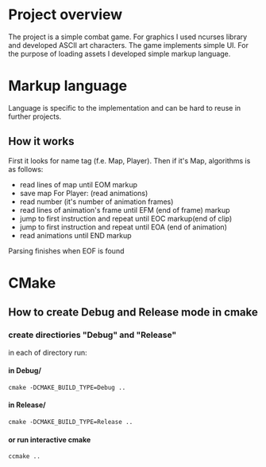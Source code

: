 # Project overview
The project is a simple combat game.
For graphics I used ncurses library and developed ASCII art characters.
The game implements simple UI.
For the purpose of loading assets I developed simple markup language.

# Markup language
Language is specific to the implementation and can be hard to reuse in further projects.
## How it works
First it looks for name tag (f.e. Map, Player).
Then if it's Map, algorithms is as follows:
* read lines of map until EOM markup
* save map
For Player: (read animations)
* read number (it's number of animation frames)
* read lines of animation's frame until EFM (end of frame) markup
* jump to first instruction and repeat until EOC markup(end of clip)
* jump to first instruction and repeat until EOA (end of animation)
* read animations until END markup

Parsing finishes when EOF is found

# CMake
## How to create Debug and Release mode in cmake

### create directiories "Debug" and "Release"
in each of directory run:
#### in Debug/
    cmake -DCMAKE_BUILD_TYPE=Debug ..
#### in Release/
    cmake -DCMAKE_BUILD_TYPE=Release ..
#### or run interactive cmake
    ccmake ..
